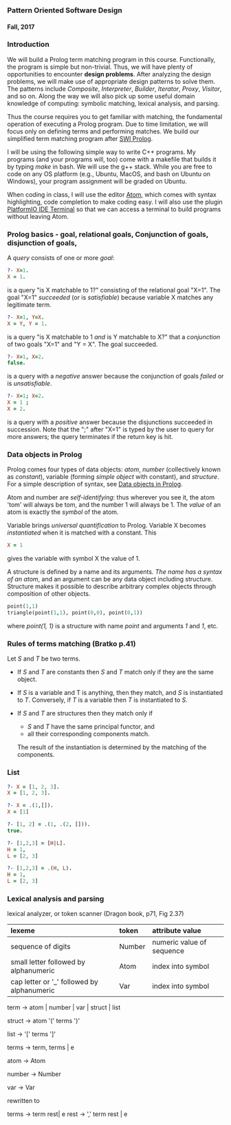### Pattern Oriented Software Design
#### Fall, 2017

### Introduction
We will build a Prolog term matching program in this course. Functionally, the program is simple but non-trivial. Thus, we will have plenty of opportunities to encounter **design problems**. After analyzing the design problems, we will make use of appropriate design patterns to solve them. The patterns include _Composite_, _Interpreter_, _Builder_, _Iterator_, _Proxy_, _Visitor_, and so on. Along the way we will also pick up some useful domain knowledge of computing: symbolic matching, lexical analysis, and parsing.

Thus the course requires you to get familiar with matching, the fundamental operation of executing a Prolog program. Due to time limitation, we will focus only on defining terms and performing matches. We build our simplified term matching program after [SWI Prolog](http://www.swi-prolog.org/).

I will be using the following simple way to write C++ programs. My programs (and your programs will, too) come with a makefile that builds it by typing _make_ in bash. We will use the g++ stack. While you are free to code on any OS platform (e.g., Ubuntu, MacOS, and bash on Ubuntu on Windows), your program assignment will be graded on Ubuntu.

When coding in class, I will use the editor [Atom](https://atom.io), which comes with syntax highlighting, code completion to make coding easy. I will also use the plugin [PlatformIO IDE Terminal](https://atom.io/packages/platformio-ide-terminal) so that we can access a terminal to build programs without leaving Atom.

### Prolog basics - goal, relational goals, Conjunction of goals, disjunction of goals,

A _query_ consists of one or more _goal_:

```prolog
?- X=1.
X = 1.
```

is a query "is X matchable to 1?" consisting of the relational goal "X=1". The goal "X=1" _succeeded_ (or is _satisfiable_) because variable X matches any legitimate term.

```prolog
?- X=1, Y=X.
X = Y, Y = 1.
```

is a query "is X matchable to 1 _and_ is Y matchable to X?" that a _conjunction_ of two goals "X=1" and "Y = X". The goal succeeded.


```prolog
?- X=1, X=2.
false.
```

is a query with a _negative_ answer because the conjunction of goals  _failed_ or is _unsatisfiable_.

```prolog
?- X=1; X=2.
X = 1 ;
X = 2.
```

is a query with a _positive_ answer because the disjunctions succeeded in succession. Note that the ";" after "X=1" is typed by the user to query for more answers; the query terminates if the return key is hit.

### Data objects in Prolog

Prolog comes four types of data objects: _atom_, _number_ (collectively known as _constant_), variable (forming _simple object_ with constant), and _structure_. For a simple description of syntax, see
[Data objects in Prolog](http://eecs.wsu.edu/~cook/ai/lectures/prolog/node15.html).

Atom and number are _self-identifying_: thus wherever you see it, the atom 'tom' will always be tom, and the number 1 will always be 1. The _value_ of an atom is exactly the _symbol_ of the atom.

Variable brings _universal quantification_ to Prolog. Variable X becomes _instantiated_ when it is matched with a constant. This
```prolog
X = 1
```
gives the variable with symbol X the value of 1.  

A structure is defined by a name and its arguments. _The name has a syntax of an atom_, and an argument can be any data object including structure. Structure makes it possible to describe arbitrary complex objects through composition of other objects.

```prolog
point(1,1)
triangle(point(1,1), point(0,0), point(0,1))
```

where _point(1, 1)_ is a structure with name _point_ and arguments _1_ and _1_, etc.

### Rules of terms matching (Bratko p.41)

Let _S_ and _T_ be two terms.

* If _S_ and _T_ are constants then _S_ and _T_ match only if they are the same object.
* If _S_ is a variable and T is anything, then they match, and _S_ is instantiated to _T_. Conversely, if _T_ is a variable then _T_ is instantiated to _S_.  
* If _S_ and _T_ are structures then they match only if
  * _S_ and _T_ have the same principal functor, and
  * all their corresponding components match.

  The result of the instantiation is determined by the matching of the components.

### List

```Prolog
?- X = [1, 2, 3].
X = [1, 2, 3].

?- X = .(1,[]).
X = [1]

?- [1, 2] = .(1, .(2, [])).
true.

?- [1,2,3] = [H|L].
H = 1,
L = [2, 3]

?- [1,2,3] = .(H, L).
H = 1,
L = [2, 3]
```

### Lexical analysis and parsing

lexical analyzer, or token scanner
(Dragon book, p71, Fig 2.37)

| lexeme                   | token        | attribute value          |
| :----------------------- | :----------  | :----------------------- |
| sequence of digits       | Number       | numeric value of sequence|
| small letter followed by alphanumeric|    Atom            |      index into symbol                    |
| cap letter or '_' followed   by alphanumeric  | Var          | index into symbol        |

term -> atom | number | var | struct | list

struct -> atom '(' terms ')'

list -> '[' terms ']'

terms -> term, terms | e

atom -> Atom

number -> Number

var -> Var

rewritten to

terms -> term rest| e
rest -> ',' term rest | e